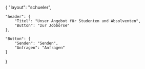 {
	"layout": "schueler",

    "header": {
        "Titel": "Unser Angebot für Studenten und Absolventen",
        "Button": "zur Jobbörse"
    },

    "Button": {
        "Senden": "Senden",
        "Anfragen": "Anfragen"
    }

}
